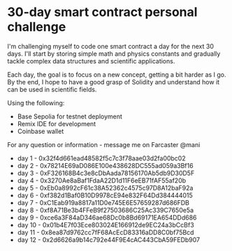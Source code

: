 # 30-day smart contract personal challenge

I'm challenging myself to code one smart contract a day for the next 30 days. I'll start by storing simple math and physics constants and gradually tackle complex data structures and scientific applications.

Each day, the goal is to focus on a new concept, getting a bit harder as I go. By the end, I hope to have a good grasp of Solidity and understand how it can be used in scientific fields.

Using the following:
* Base Sepolia for testnet deployment
* Remix IDE for development
* Coinbase wallet

For any question or information - message me on Farcaster @mani 

- day 1 - 0x32f4d661ead48582f5c7c3f78aae03d2fa00bc02
- day 2 - 0x78214E69aD086E100e438628DC555ad059a3Bf16
- day 3 - 0xF326168B4c3e8cDbAada78156170Ab5db9D30D5F
- day 4 - 0x3270Ae8aBaf1FdaA22D1d11F6eEB71fAF55af20b
- day 5 - 0xEb0a8992cF61c38A52362c4575c97D8A12baF92a
- day 6 - 0xf382d1Baf0B10D9978cE94e832F64Dd384444015
- day 7 - 0xC1Eab919a8817a11D0e745E6E57659287d686FDB
- day 8 - 0xf8A71Be3b4FFeB9f27503686C25Ac339C7650e5a
- day 9 - 0xce6a3F84aD346ae68Dc0b8Bd69171EA654DDd686
- day 10 - 0x01b4E7f03Ece803024E166912de9EC24a3bCcBf3
- day 11 - 0x8ea87d9762cc7fF68AcEcD83316aDD8C0bf75Bcd
- day 12 - 0x2d6626a9b14c792e44F9E4cAC443CbA59FEDb907
